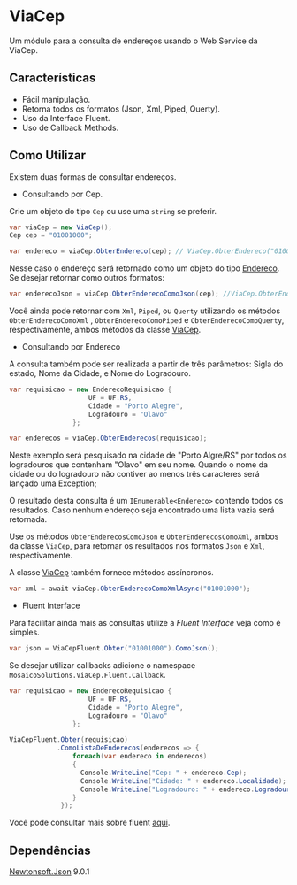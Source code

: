 # ViaCep
Um módulo para a consulta de endereços usando o Web Service da ViaCep.

## Características

* Fácil manipulação.
* Retorna todos os formatos (Json, Xml, Piped, Querty).
* Uso da Interface Fluent.
* Uso de Callback Methods.

## Como Utilizar

Existem duas formas de consultar endereços.

* Consultando por Cep.

Crie um objeto do tipo `Cep` ou use uma `string` se preferir.

``` c#
var viaCep = new ViaCep();
Cep cep = "01001000";

var endereco = viaCep.ObterEndereco(cep); // ViaCep.ObterEndereco("01001000");
```
Nesse caso o endereço será retornado como um objeto do tipo [Endereco](MosaicoSolutions.ViaCep/Modelos/Endereco.cs).
Se desejar retornar como outros formatos:

``` c#
var enderecoJson = viaCep.ObterEnderecoComoJson(cep); //ViaCep.ObterEnderecoComoJson("01001000");
```
Você ainda pode retornar com `Xml`, `Piped`, ou `Querty` utilizando os métodos `ObterEnderecoComoXml` , `ObterEnderecoComoPiped` e 
`ObterEnderecoComoQuerty`, respectivamente, ambos métodos da classe [ViaCep](MosaicoSolutions.ViaCep/ViaCep.cs).

* Consultando por Endereco

A consulta também pode ser realizada a partir de três parâmetros: Sigla do estado, Nome da Cidade, e Nome do Logradouro.

``` c#
var requisicao = new EnderecoRequisicao {
                    UF = UF.RS,
                    Cidade = "Porto Alegre",
                    Logradouro = "Olavo"
                };

var enderecos = viaCep.ObterEnderecos(requisicao);
```
Neste exemplo será pesquisado na cidade de "Porto Algre/RS" por todos os logradouros que contenham "Olavo" em seu nome. 
Quando o nome da cidade ou do logradouro não contiver ao menos três caracteres será lançado uma Exception;

O resultado desta consulta é um `IEnumerable<Endereco>` contendo todos os resultados. Caso nenhum endereço seja encontrado uma lista vazia será retornada.

Use os métodos `ObterEnderecosComoJson` e `ObterEnderecosComoXml`, ambos da classe `ViaCep`, para retornar os resultados nos formatos 
`Json` e `Xml`, respectivamente.

A classe [ViaCep](MosaicoSolutions.ViaCep/ViaCep.cs) também fornece métodos assíncronos.

``` c#
var xml = await viaCep.ObterEnderecoComoXmlAsync("01001000");
```

* Fluent Interface

Para facilitar ainda mais as consultas utilize a *Fluent Interface* veja como é simples.

``` c#
var json = ViaCepFluent.Obter("01001000").ComoJson();
```
Se desejar utilizar callbacks adicione o namespace `MosaicoSolutions.ViaCep.Fluent.Callback`.

``` c#
var requisicao = new EnderecoRequisicao {
                    UF = UF.RS,
                    Cidade = "Porto Alegre",
                    Logradouro = "Olavo"
                };

ViaCepFluent.Obter(requisicao)
            .ComoListaDeEnderecos(enderecos => {
                foreach(var endereco in enderecos)
                {
                  Console.WriteLine("Cep: " + endereco.Cep);
                  Console.WriteLine("Cidade: " + endereco.Localidade);
                  Console.WriteLine("Logradouro: " + endereco.Logradouro);
                }
             });
```

Você pode consultar mais sobre fluent [aqui](MosaicoSolutions.ViaCep/Fluent).

## Dependências

[Newtonsoft.Json](http://www.newtonsoft.com/json) 9.0.1 
